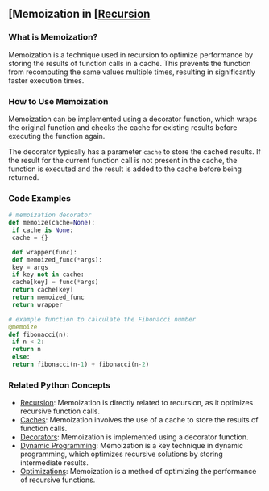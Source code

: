 ## [Memoization in [[Recursion](./../Memoization-in-[[Recursion/)

### What is Memoization?
Memoization is a technique used in recursion to optimize performance by storing the results of function calls in a cache. This prevents the function from recomputing the same values multiple times, resulting in significantly faster execution times.

### How to Use Memoization
Memoization can be implemented using a decorator function, which wraps the original function and checks the cache for existing results before executing the function again.

The decorator typically has a parameter `cache` to store the cached results. If the result for the current function call is not present in the cache, the function is executed and the result is added to the cache before being returned.

### Code Examples
```python
# memoization decorator
def memoize(cache=None):
 if cache is None:
 cache = {}

 def wrapper(func):
 def memoized_func(*args):
 key = args
 if key not in cache:
 cache[key] = func(*args)
 return cache[key]
 return memoized_func
 return wrapper

# example function to calculate the Fibonacci number
@memoize
def fibonacci(n):
 if n < 2:
 return n
 else:
 return fibonacci(n-1) + fibonacci(n-2)
```

### Related Python Concepts

- [Recursion](./../Recursion/): Memoization is directly related to recursion, as it optimizes recursive function calls.
- [Caches](./../Caches/): Memoization involves the use of a cache to store the results of function calls.
- [Decorators](./../Decorators/): Memoization is implemented using a decorator function.
- [Dynamic Programming](./../Dynamic-Programming/): Memoization is a key technique in dynamic programming, which optimizes recursive solutions by storing intermediate results.
- [Optimizations](./../Optimizations/): Memoization is a method of optimizing the performance of recursive functions.